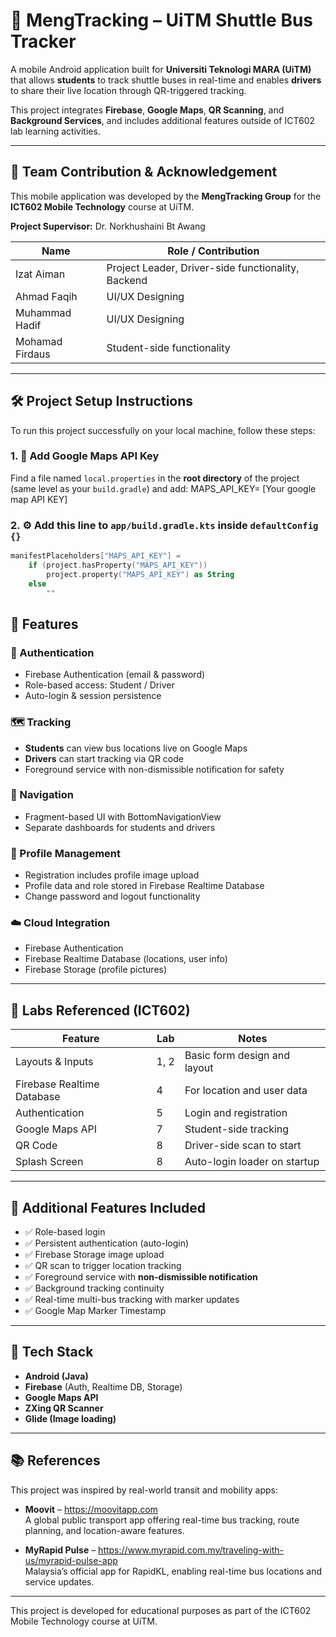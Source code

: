 # 🚌 MengTracking – UiTM Shuttle Bus Tracker

A mobile Android application built for **Universiti Teknologi MARA (UiTM)** that allows **students** to track shuttle buses in real-time and enables **drivers** to share their live location through QR-triggered tracking.

This project integrates **Firebase**, **Google Maps**, **QR Scanning**, and **Background Services**, and includes additional features outside of ICT602 lab learning activities.

---

## 👥 Team Contribution & Acknowledgement

This mobile application was developed by the **MengTracking Group** for the **ICT602 Mobile Technology** course at UiTM.

**Project Supervisor:** Dr. Norkhushaini Bt Awang

| Name              | Role / Contribution                                 |
|-------------------|-----------------------------------------------------|
| Izat Aiman        | Project Leader, Driver-side functionality, Backend  |
| Ahmad Faqih       | UI/UX Designing                                     |
| Muhammad Hadif    | UI/UX Designing                                     |
| Mohamad Firdaus   | Student-side functionality                          |

---

## 🛠️ Project Setup Instructions 

To run this project successfully on your local machine, follow these steps:

### 1. 🔐 Add Google Maps API Key

Find a file named `local.properties` in the **root directory** of the project (same level as your `build.gradle`) and add: MAPS_API_KEY= [Your google map API KEY]

### 2. ⚙️ Add this line to `app/build.gradle.kts` inside `defaultConfig {}`

```kotlin
manifestPlaceholders["MAPS_API_KEY"] =
    if (project.hasProperty("MAPS_API_KEY"))
        project.property("MAPS_API_KEY") as String
    else
        ""
```

## 📱 Features

### 🔐 Authentication
- Firebase Authentication (email & password)
- Role-based access: Student / Driver
- Auto-login & session persistence

### 🗺️ Tracking
- **Students** can view bus locations live on Google Maps
- **Drivers** can start tracking via QR code
- Foreground service with non-dismissible notification for safety

### 🧭 Navigation
- Fragment-based UI with BottomNavigationView
- Separate dashboards for students and drivers

### 👤 Profile Management
- Registration includes profile image upload
- Profile data and role stored in Firebase Realtime Database
- Change password and logout functionality

### ☁️ Cloud Integration
- Firebase Authentication
- Firebase Realtime Database (locations, user info)
- Firebase Storage (profile pictures)

---

## 🧪 Labs Referenced (ICT602)

| Feature                    | Lab | Notes                            |
|----------------------------|-----|----------------------------------|
| Layouts & Inputs           | 1, 2| Basic form design and layout     |
| Firebase Realtime Database | 4   | For location and user data       |
| Authentication             | 5   | Login and registration           |
| Google Maps API            | 7   | Student-side tracking            |
| QR Code                    | 8   | Driver-side scan to start        |
| Splash Screen              | 8   | Auto-login loader on startup     |

---

## 🚀 Additional Features Included

- ✅ Role-based login 
- ✅ Persistent authentication (auto-login)
- ✅ Firebase Storage image upload
- ✅ QR scan to trigger location tracking
- ✅ Foreground service with **non-dismissible notification**
- ✅ Background tracking continuity
- ✅ Real-time multi-bus tracking with marker updates
- ✅ Google Map Marker Timestamp 

---

## 🔧 Tech Stack

- **Android (Java)**
- **Firebase** (Auth, Realtime DB, Storage)
- **Google Maps API**
- **ZXing QR Scanner**
- **Glide (Image loading)**

---
## 📚 References

This project was inspired by real-world transit and mobility apps:

- **Moovit** – https://moovitapp.com  
  A global public transport app offering real-time bus tracking, route planning, and location-aware features.

- **MyRapid Pulse** – https://www.myrapid.com.my/traveling-with-us/myrapid-pulse-app  
  Malaysia’s official app for RapidKL, enabling real-time bus locations and service updates.
---

This project is developed for educational purposes as part of the ICT602 Mobile Technology course at UiTM.



